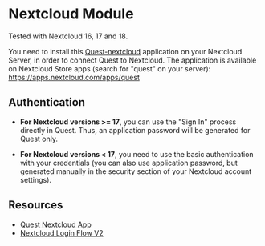 # Nextcloud Module

Tested with Nextcloud 16, 17 and 18.

You need to install this [Quest-nextcloud](https://github.com/antitoine/Quest-nextcloud) application on your Nextcloud Server, in order to connect Quest to Nextcloud.
The application is available on Nextcloud Store apps (search for "quest" on your server): https://apps.nextcloud.com/apps/quest

## Authentication

* **For Nextcloud versions >= 17**, you can use the "Sign In" process directly in Quest. Thus, an application password will be generated for Quest only.

* **For Nextcloud versions < 17**, you need to use the basic authentication with your credentials (you can also use application password, but generated manually in the security section of your Nextcloud account settings).

## Resources

- [Quest Nextcloud App](https://github.com/antitoine/Quest-nextcloud)
- [Nextcloud Login Flow V2](https://docs.nextcloud.com/server/18/developer_manual/client_apis/LoginFlow/index.html#login-flow-v2)
